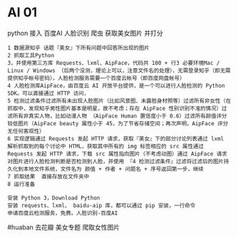 # AI 01
  python 接入 百度AI 人脸识别  爬虫  获取美女图片  并打分
 
	1 数据源知乎 话题『美女』下所有问题中回答所出现的图片
	2 抓取工具Python 
	3，并使用第三方库 Requests、lxml、AipFace，代码共 100 + 行3 必要环境Mac / Linux / Windows （后两个没测，理论上可以，注意文件名的处理），无需登录知乎（即无需提供知乎帐号密码），人脸检测服务需要一个百度云帐号（即百度网盘帐号）
	4 人脸检测库AipFace，由百度云 AI 开放平台提供，是一个可以进行人脸检测的 Python SDK。可以直接通过 HTTP 访问， 
	5 检测过滤条件过滤所有未出现人脸图片（比如风景图、未露脸身材照等）过滤所有非女性（在抓取中，发现知乎男性图片基本是明星，故不考虑；存在 AipFace 性别识别不准的情况）过滤所有非真实人物，比如动漫人物 （AipFace Human 置信度小于 0.6）过滤所有颜值评分较低图片（AipFace beauty 属性小于 45，为了节省存储空间；再次声明，AipFace 评分无任何客观性）
	6 实现逻辑通过 Requests 发起 HTTP 请求，获取『美女』下的部分讨论列表通过 lxml 解析抓取到的每个讨论中 HTML，获取其中所有的 img 标签相应的 src 属性通过 Requests 发起 HTTP 请求，下载 src 属性指向图片（不考虑动图）通过 AipFace 请求对图片进行人脸检测判断是否检测到人脸，并使用 『4 检测过滤条件』过滤将过滤后的图片持久化到本地文件系统，文件名为 颜值 + 作者 + 问题名 + 序号返回第一步，继续
	7 抓取结果  直接存放在文件夹中
	8 运行准备

	安装 Python 3，Download Python 
	安装 requests、lxml、 baidu-aip 库，都可以通过 pip 安装，一行命令
	申请百度云检测服务，免费。人脸识别-百度AI 
#huaban 
	去花瓣 美女专题  爬取女性图片
